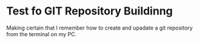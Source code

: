 # Test fo GIT Repository Buildinng

Making certain that I remember how to create and upadate a git repository from the terminal on my PC.

